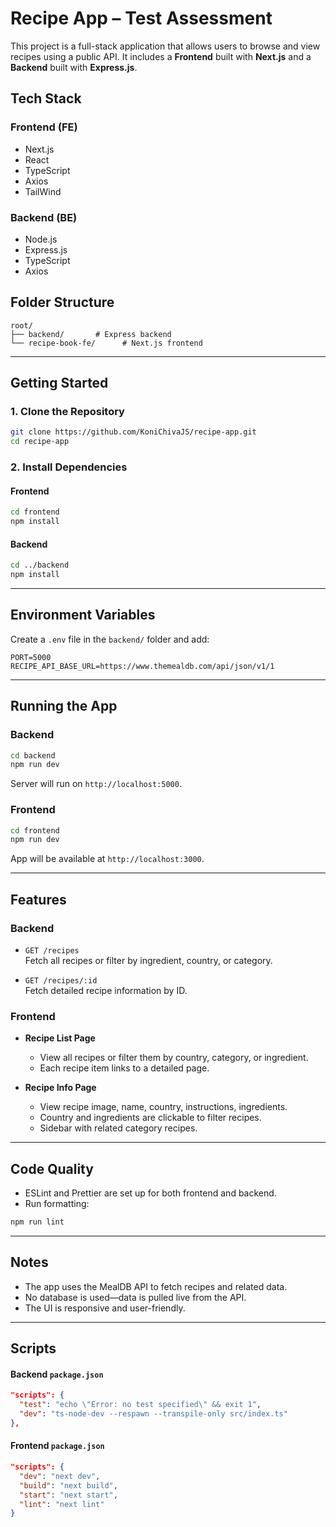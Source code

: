 # Recipe App – Test Assessment

This project is a full-stack application that allows users to browse and view recipes using a public API. It includes a **Frontend** built with **Next.js** and a **Backend** built with **Express.js**.

## Tech Stack

### Frontend (FE)

- Next.js
- React
- TypeScript
- Axios
- TailWind

### Backend (BE)

- Node.js
- Express.js
- TypeScript
- Axios 

## Folder Structure

```
root/
├── backend/       # Express backend
└── recipe-book-fe/      # Next.js frontend
```

---

## Getting Started

### 1. Clone the Repository

```bash
git clone https://github.com/KoniChivaJS/recipe-app.git
cd recipe-app
```

### 2. Install Dependencies

#### Frontend

```bash
cd frontend
npm install
```

#### Backend

```bash
cd ../backend
npm install
```

---

## Environment Variables

Create a `.env` file in the `backend/` folder and add:

```
PORT=5000
RECIPE_API_BASE_URL=https://www.themealdb.com/api/json/v1/1
```

---

## Running the App

### Backend

```bash
cd backend
npm run dev
```

Server will run on `http://localhost:5000`.

### Frontend

```bash
cd frontend
npm run dev
```

App will be available at `http://localhost:3000`.

---

## Features

### Backend

- `GET /recipes`  
  Fetch all recipes or filter by ingredient, country, or category.

- `GET /recipes/:id`  
  Fetch detailed recipe information by ID.

### Frontend

- **Recipe List Page**

  - View all recipes or filter them by country, category, or ingredient.
  - Each recipe item links to a detailed page.

- **Recipe Info Page**
  - View recipe image, name, country, instructions, ingredients.
  - Country and ingredients are clickable to filter recipes.
  - Sidebar with related category recipes.

---

## Code Quality

- ESLint and Prettier are set up for both frontend and backend.
- Run formatting:

```bash
npm run lint
```

---

## Notes

- The app uses the MealDB API to fetch recipes and related data.
- No database is used—data is pulled live from the API.
- The UI is responsive and user-friendly.

---

## Scripts

#### Backend `package.json`

```json
"scripts": {
  "test": "echo \"Error: no test specified\" && exit 1",
  "dev": "ts-node-dev --respawn --transpile-only src/index.ts"
},
```

#### Frontend `package.json`

```json
"scripts": {
  "dev": "next dev",
  "build": "next build",
  "start": "next start",
  "lint": "next lint"
}
```
